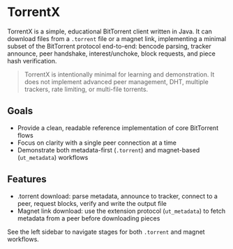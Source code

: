 # TorrentX

TorrentX is a simple, educational BitTorrent client written in Java. It can download files from a `.torrent` file or a magnet link, implementing a minimal subset of the BitTorrent protocol end-to-end: bencode parsing, tracker announce, peer handshake, interest/unchoke, block requests, and piece hash verification.

> TorrentX is intentionally minimal for learning and demonstration. It does not implement advanced peer management, DHT, multiple trackers, rate limiting, or multi-file torrents.

## Goals

- Provide a clean, readable reference implementation of core BitTorrent flows
- Focus on clarity with a single peer connection at a time
- Demonstrate both metadata-first (`.torrent`) and magnet-based (`ut_metadata`) workflows

## Features

- .torrent download: parse metadata, announce to tracker, connect to a peer, request blocks, verify and write the output file
- Magnet link download: use the extension protocol (`ut_metadata`) to fetch metadata from a peer before downloading pieces

See the left sidebar to navigate stages for both `.torrent` and magnet workflows.


